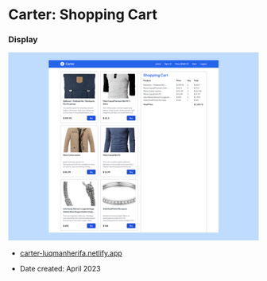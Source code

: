 # Carter: Shopping Cart

### Display
![Display](https://raw.githubusercontent.com/luqmanherifa/luqman-herifa-personal-portfolio-v2/main/public/works/carter.png)
  - [carter-luqmanherifa.netlify.app](https://carter-luqmanherifa.netlify.app)

- Date created: April 2023

